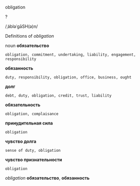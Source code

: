 obligation

?

/ˌäbləˈɡāSH(ə)n/

Definitions of _obligation_

noun
**обязательство**

    obligation, commitment, undertaking, liability, engagement, responsibility
**обязанность**

    duty, responsibility, obligation, office, business, ought
**долг**

    debt, duty, obligation, credit, trust, liability
**обязательность**

    obligation, complaisance
**принудительная сила**

    obligation
**чувство долга**

    sense of duty, obligation
**чувство признательности**

    obligation

_obligation_
**обязательство**, **обязанность**